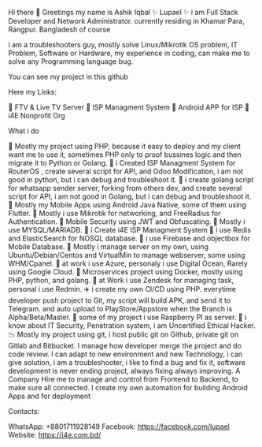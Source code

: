 Hi there 👋
Greetings my name is Ashik Iqbal ✨ Lupael ✨ i am Full Stack Developer and Network Administrator. currently residing in Khamar Para, Rangpur. Bangladesh of course

i am a troubleshooters guy, mostly solve Linux/Mikrotik OS problem, IT Problem, Software or Hardware, my experience in coding, can make me to solve any Programming language bug.

You can see my project in this github

Here my Links:

🤖 FTV & Live TV Server
🍏 ISP Managment System
🤖 Android APP for ISP
🍏 i4E Nonprofit Org

What i do

🐘 Mostly my project using PHP, because it easy to deploy and my client want me to use it, sometimes PHP only to proof bussines logic and then migrate it to Python or Golang.
🐍 i Created ISP Managment System for RouterOS , create several script for API, and Odoo Modification, i am not good in python, but i can debug and troubleshoot it.
🐹 i create golang script for whatsapp sender server, forking from others dev, and create several script for API, i am not good in Golang, but i can debug and troubleshoot it.
🤖 Mostly my Mobile Apps using Android Java Native, some of them using Flutter.
🍏 Mostly i use Mikrotik for networking, and FreeRadius for Authentication.
🔐 Mobile Security using JWT and Obfuscating.
🥞 Mostly i use MYSQL/MARIADB.
🥞 i Create i4E ISP Managment System
🥞 i use Redis and ElasticSearch for NOSQL database.
🥞 i use Firebase and objectbox for Mobile Database.
🐧 Mostly i manage server on my own, using Ubuntu/Debian/Centos and VirtualMin to manage webserver, some using WHM/Cpanel.
🐧 at work i use Azure, personaly i use Digital Ocean, Rarely using Google Cloud.
📶 Microservices project using Docker, mostly using PHP, python, and golang.
📒 at Work i use Zendesk for managing task, personal i use Redmin.
✈️ i create my own CI/CD using PHP. everytime developer push project to Git, my script will build APK, and send it to Telegram. and auto upload to PlayStore/Appstore when the Branch is Alpha/Beta/Master.
🍓 some of my project i use Raspberry PI as server.
🔐 i know about IT Security, Penetration system, i am Uncertified Ethical Hacker.
📉 Mostly my project using git, i host public git on Github, private git on Gitlab and Bitbucket. I manage how developer merge the project and do code review.
I can adapt to new environment and new Technology, i can give solution, i am a troubleshooter, i like to find a bug and fix it, software development is never ending project, always fixing always improving. A Company Hire me to manage and control from Frontend to Backend, to make sure all connected. I create my own automation for building Android Apps and for deployment

Contacts:

WhatsApp: +8801711928149
Facebook: https://facebook.com/lupael
Website: https://i4e.com.bd/

